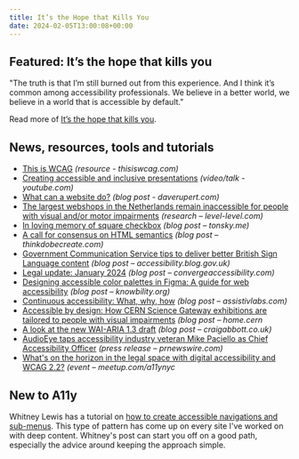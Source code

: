 ```yaml
---
title: It’s the Hope that Kills You
date: 2024-02-05T13:00:08+00:00
---
```


## Featured: It’s the hope that kills you

"The truth is that I’m still burned out from this experience. And I think it’s common among accessibility professionals. We believe in a better world, we believe in a world that is accessible by default."

Read more of [It’s the hope that kills you](https://yatil.net/blog/hope-kills-you).

## News, resources, tools and tutorials

- [This is WCAG](https://thisiswcag.com) *(resource - thisiswcag.com)*
- [Creating accessible and inclusive presentations](https://www.youtube.com/watch?v=hRR2VNFFLek) *(video/talk - youtube.com)*
- [What can a website do?](https://daverupert.com/2024/01/what-can-a-website-do/) *(blog post - daverupert.com)*
- [The largest webshops in the Netherlands remain inaccessible for people with visual and/or motor impairments](https://level-level.com/accessibility-in-e-commerce-2023/) *(research – level-level.com)*
- [In loving memory of square checkbox](https://tonsky.me/blog/checkbox/) *(blog post – tonsky.me)*
- [A call for consensus on HTML semantics](https://thinkdobecreate.com/articles/a-call-for-consensus-on-html-semantics/) *(blog post – thinkdobecreate.com)*
- [Government Communication Service tips to deliver better British Sign Language content](https://accessibility.blog.gov.uk/2024/01/29/government-communication-service-tips-to-deliver-better-british-sign-language-content/) *(blog post – accessibility.blog.gov.uk)*
- [Legal update: January 2024](https://convergeaccessibility.com/2024/01/29/legal-update-january-2024/) *(blog post – convergeaccessibility.com)*
- [Designing accessible color palettes in Figma: A guide for web accessibility](https://knowbility.org/blog/2024/designing-accessible-color-palettes-in-figma-2024) *(blog post – knowbility.org)*
- [Continuous accessibility: What, why, how](https://assistivlabs.com/articles/continuous-accessibility-what-why-how) *(blog post – assistivlabs.com)*
- [Accessible by design: How CERN Science Gateway exhibitions are tailored to people with visual impairments](https://home.cern/news/news/cern/accessible-design-how-cern-science-gateway-exhibitions-are-tailored-people-visual) *(blog post – home.cern*
- [A look at the new WAI-ARIA 1.3 draft](https://www.craigabbott.co.uk/blog/a-look-at-the-new-wai-aria-1-3-draft/) *(blog post – craigabbott.co.uk)*
- [AudioEye taps accessibility industry veteran Mike Paciello as Chief Accessibility Officer](https://www.prnewswire.com/news-releases/audioeye-taps-accessibility-industry-veteran-mike-paciello-as-chief-accessibility-officer-302048832.html) *(press release – prnewswire.com)*
- [What's on the horizon in the legal space with digital accessibility and WCAG 2.2?](https://www.meetup.com/a11ynyc/events/298740903/) *(event – meetup.com/a11ynyc*

## New to A11y

Whitney Lewis has a tutorial on [how to create accessible navigations and sub-menus](https://blog.pope.tech/2024/01/30/how-to-create-accessible-navigations-and-sub-menus/). This type of pattern has come up on every site I've worked on with deep content. Whitney's post can start you off on a good path, especially the advice around keeping the approach simple.
